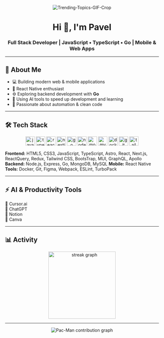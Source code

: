 <!-- Banner -->
<p align="center">
 <img src="https://i.pinimg.com/originals/f5/8e/5f/f58e5fa54b06167b5dec769f33e0389b.gif" alt="Trending-Topics-GIF-Crop" border="0" />
</p>


<h1 align="center">Hi 👋, I'm Pavel</h1>
<h3 align="center">Full Stack Developer | JavaScript • TypeScript • Go | Mobile & Web Apps</h3>

---

## 🚀 About Me
- 💻 Building modern web & mobile applications  
- 📱 React Native enthusiast  
- ⚙️ Exploring backend development with **Go**  
- 🤖 Using AI tools to speed up development and learning  
- 🎯 Passionate about automation & clean code

---

## 🛠 Tech Stack

<p align="center">
  <img src="https://cdn.jsdelivr.net/gh/devicons/devicon/icons/javascript/javascript-original.svg" height="30" alt="javascript logo" />
  <img src="https://cdn.jsdelivr.net/gh/devicons/devicon/icons/typescript/typescript-original.svg" height="30" alt="typescript logo" />
  <img src="https://cdn.jsdelivr.net/gh/devicons/devicon/icons/react/react-original.svg" height="30" alt="react logo" />
  <img src="https://cdn.jsdelivr.net/gh/devicons/devicon/icons/nextjs/nextjs-original.svg" height="30" alt="nextjs logo" />
  <img src="https://cdn.jsdelivr.net/gh/devicons/devicon/icons/go/go-original.svg" height="30" alt="go logo" />
  <img src="https://cdn.jsdelivr.net/gh/devicons/devicon/icons/nodejs/nodejs-original.svg" height="30" alt="nodejs logo" />
  <img src="https://cdn.jsdelivr.net/gh/devicons/devicon/icons/mongodb/mongodb-original.svg" height="30" alt="mongodb logo" />
  <img src="https://cdn.jsdelivr.net/gh/devicons/devicon/icons/mysql/mysql-original.svg" height="30" alt="mysql logo" />
  <img src="https://cdn.jsdelivr.net/gh/devicons/devicon/icons/docker/docker-original.svg" height="30" alt="docker logo" />
  <img src="https://cdn.jsdelivr.net/gh/devicons/devicon/icons/git/git-original.svg" height="30" alt="git logo" />
  <img src="https://cdn.jsdelivr.net/gh/simple-icons/simple-icons/icons/tailwindcss.svg" height="30" alt="tailwindcss logo" />
</p>

**Frontend:** HTML5, CSS3, JavaScript, TypeScript, Astro, React, Next.js, ReactQuery, Redux, Tailwind CSS, BootsTrap, MUI, GraphQL, Apollo
**Backend:** Node.js, Express, Go, MongoDB, MySQL
**Mobile:** React Native
**Tools:** Docker, Git, Figma, Webpack, ESLint, TurboPack

---

## ⚡ AI & Productivity Tools
🦾 Cursor.ai  
💬 ChatGPT  
📝 Notion  
🎨 Canva  

---

## 📊 Activity

<div align="center">
  <img src="https://streak-stats.demolab.com?user=maurodesouza&locale=en&mode=daily&theme=dark&hide_border=false&border_radius=5&order=3" height="220" alt="streak graph"  />
</div>


---

<p align="center">
  <picture>
    <source media="(prefers-color-scheme: dark)" srcset="https://raw.githubusercontent.com/maurodesouza/maurodesouza/output/pacman-contribution-graph-dark.svg">
    <source media="(prefers-color-scheme: light)" srcset="https://raw.githubusercontent.com/maurodesouza/maurodesouza/output/pacman-contribution-graph.svg">
    <img alt="Pac-Man contribution graph" src="https://raw.githubusercontent.com/maurodesouza/maurodesouza/output/pacman-contribution-graph.svg">
  </picture>
</p>

